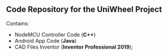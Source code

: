 ## Code Repository for the UniWheel Project

Contains: <br />
* NodeMCU Controller Code (__C++__) 
* Android App Code (__Java__)
* CAD Files Inventor (__Inventor Professional 2019__);

